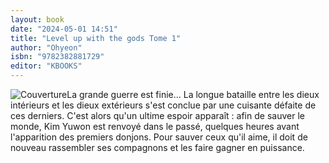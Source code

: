 ```yaml
---
layout: book
date: "2024-05-01 14:51"
title: "Level up with the gods Tome 1"
author: "Ohyeon"
isbn: "9782382881729"
editor: "KBOOKS"
---
```

![Couverture](/img/9782382881729.jpeg)La grande guerre est finie... La longue bataille entre les dieux intérieurs et les dieux extérieurs s'est conclue par une cuisante défaite de ces derniers. C'est alors qu'un ultime espoir apparaît : afin de sauver le monde, Kim Yuwon est renvoyé dans le passé, quelques heures avant l'apparition des premiers donjons. Pour sauver ceux qu'il aime, il doit de nouveau rassembler ses compagnons et les faire gagner en puissance.
